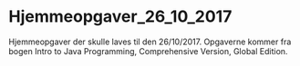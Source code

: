 # Hjemmeopgaver_26_10_2017
Hjemmeopgaver der skulle laves til den 26/10/2017. Opgaverne kommer fra bogen Intro to Java Programming, Comprehensive Version, Global Edition.
